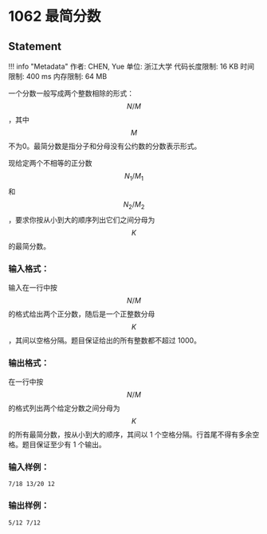 
# 1062 最简分数

## Statement

!!! info "Metadata"
    作者: CHEN, Yue
    单位: 浙江大学
    代码长度限制: 16 KB
    时间限制: 400 ms
    内存限制: 64 MB

一个分数一般写成两个整数相除的形式：$$N/M$$，其中 $$M$$ 不为0。最简分数是指分子和分母没有公约数的分数表示形式。

现给定两个不相等的正分数 $$N_1/M_1$$ 和 $$N_2/M_2$$，要求你按从小到大的顺序列出它们之间分母为 $$K$$ 的最简分数。

### 输入格式：

输入在一行中按 $$N/M$$ 的格式给出两个正分数，随后是一个正整数分母 $$K$$，其间以空格分隔。题目保证给出的所有整数都不超过 1000。

### 输出格式：

在一行中按 $$N/M$$ 的格式列出两个给定分数之间分母为 $$K$$ 的所有最简分数，按从小到大的顺序，其间以 1 个空格分隔。行首尾不得有多余空格。题目保证至少有 1 个输出。

### 输入样例：
```plaintext
7/18 13/20 12
```

### 输出样例：
```plaintext
5/12 7/12
```


